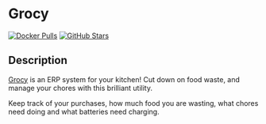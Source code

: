 # Grocy

[![Docker Pulls](https://img.shields.io/docker/pulls/linuxserver/grocy?style=flat-square&color=607D8B&label=docker%20pulls&logo=docker)](https://hub.docker.com/r/linuxserver/grocy)
[![GitHub Stars](https://img.shields.io/github/stars/linuxserver/docker-grocy?style=flat-square&color=607D8B&label=github%20stars&logo=github)](https://github.com/linuxserver/docker-grocy)

## Description

[Grocy](https://github.com/grocy/grocy) is an ERP system for your kitchen! Cut down on food waste, and manage your chores with this brilliant utility.

Keep track of your purchases, how much food you are wasting, what chores need doing and what batteries need charging.
